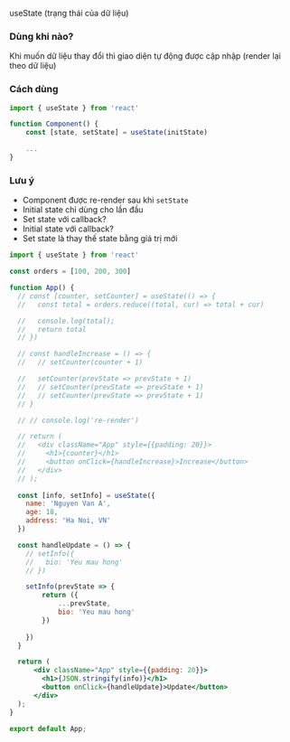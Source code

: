 useState (trạng thái của dữ liệu)

### Dùng khi nào?
Khi muốn dữ liệu thay đổi thì giao diện tự động được cập nhập (render lại theo dữ liệu)

### Cách dùng

``` jsx
import { useState } from 'react'

function Component() {
    const [state, setState] = useState(initState)

    ...
}
```

### Lưu ý
- Component được re-render sau khi `setState`
- Initial state chỉ dùng cho lần đầu
- Set state với callback?
- Initial state với callback?
- Set state là thay thế state bằng giá trị mới

``` jsx
import { useState } from 'react'

const orders = [100, 200, 300]

function App() {
  // const [counter, setCounter] = useState(() => {
  //   const total = orders.reduce((total, cur) => total + cur)

  //   console.log(total);
  //   return total
  // })

  // const handleIncrease = () => {
  //   // setCounter(counter + 1)

  //   setCounter(prevState => prevState + 1)
  //   // setCounter(prevState => prevState + 1)
  //   // setCounter(prevState => prevState + 1)
  // }

  // // console.log('re-render')

  // return (
  //   <div className="App" style={{padding: 20}}>
  //     <h1>{counter}</h1>
  //     <button onClick={handleIncrease}>Increase</button>
  //   </div>
  // );
  
  const [info, setInfo] = useState({
    name: 'Nguyen Van A',
    age: 18,
    address: 'Ha Noi, VN'
  })

  const handleUpdate = () => {
    // setInfo({
    //   bio: 'Yeu mau hong'
    // })

    setInfo(prevState => {
        return ({
            ...prevState,
            bio: 'Yeu mau hong'
        })
           
    })
  }

  return (
      <div className="App" style={{padding: 20}}>
        <h1>{JSON.stringify(info)}</h1>
        <button onClick={handleUpdate}>Update</button>
      </div>
  );
}

export default App;
```
